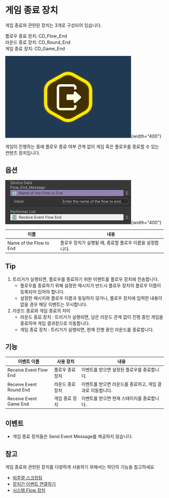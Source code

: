 # 게임 종료 장치

게임 종료와 관련된 장치는 3개로 구성되어 있습니다.  

플로우 종료 장치: CD_Flow_End  
라운드 종료 장치: CD_Round_End  
게임 종료 장치: CD_Game_End  

![](media/images/Contents-GameEnd.png){width="400"}

게임이 진행하는 중에 플로우 종료 여부 관계 없이 게임 혹은 플로우를 종료할 수 있는 컨텐츠 장치입니다.  



## 옵션

![](media/images/Contents-FlowEnd-01.png){width="400"}

| **이름**                  | **내용**                            |
|-------------------------|-----------------------------------|
| Name of the Flow to End | 플로우 장치가 실행될 때, 종료할 플로우 이름을 설정합니다. |


## Tip
1. 트리거가 실행되면, 플로우를 종료하기 위한 이벤트를 플로우 장치에 전송합니다.
   - 플로우를 종료하기 위해 설정한 메시지가 반드시 플로우 장치의 플로우 이름이 등록되어 있어야 합니다.
   - 설정한 메시지와 플로우 이름과 동일하지 않거나, 플로우 장치에 입력한 내용이 없을 경우 해당 이벤트는 무시합니다. 
2. 라운드 종료와 게임 종료의 차이
   - 라운드 종료 장치 : 트리거가 실행되면, 남은 라운드 관계 없이 진행 중인 게임을 종료하며 게임 결과창으로 이동합니다.
   - 게임 종료 장치 : 트리거가 실행되면, 현재 진행 중인 라운드를 종료합니다.


## 기능

| **이벤트 이름**              | 사용 장치     | 내용                                | 
|-------------------------|-----------|-----------------------------------|
| Receive Event Flow End  | 플로우 종료 장치 | 이벤트를 받으면 설정된 플로우를 종료합니다.          |
| Receive Event Round End | 라운드 종료 장치 | 이벤트를 받으면 라운드를 종료하고, 게임 결과로 이동합니다. |
| Receive Event Game End  | 게임 종료 장치  | 이벤트를 받으면 현재 스테이지를 종료합니다.          |


## 이벤트

- 게임 종료 장치들은 Send Event Message를 제공하지 않습니다.


## 참고
게임 종료와 관련된 장치를 다양하게 사용하기 위해서는 하단의 기능을 참고하세요
- [비주얼 스크립팅](Visual-Scripting.md)
- [장치간 이벤트 연결하기](Connect-Event-Between-Devices.md)
- [시스템 Flow 장치](System-Flow.md)